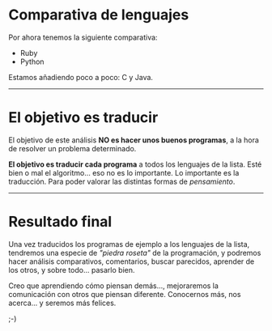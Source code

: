 
# Comparativa de lenguajes

Por ahora tenemos la siguiente comparativa:
* Ruby
* Python

Estamos añadiendo poco a poco: C y Java.

---

# El objetivo es traducir

El objetivo de este análisis **NO es hacer unos buenos programas**, a la hora de resolver un problema determinado.

**El objetivo es traducir cada programa** a todos los lenguajes de la lista. Esté bien o mal el algoritmo... eso no es lo importante. Lo importante es la traducción. Para poder valorar las distintas formas de _pensamiento_.

---

# Resultado final

Una vez traducidos los programas de ejemplo a los lenguajes de la lista, tendremos una especie de _"piedra roseta"_ de la programación, y podremos hacer análisis comparativos, comentarios, buscar parecidos, aprender de los otros, y sobre todo... pasarlo bien.

Creo que aprendiendo cómo piensan demás..., mejoraremos la comunicación con otros que piensan diferente. Conocernos más, nos acerca... y seremos más felices.

;-)
